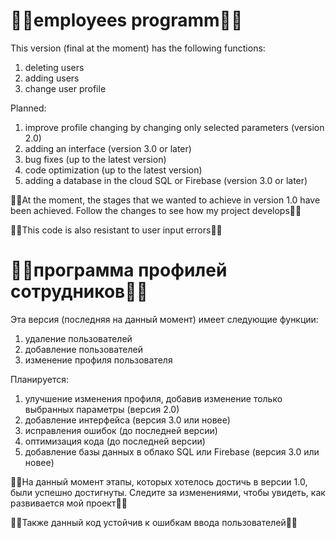 # 🤜🏻employees programm🤛🏻
This version (final at the moment) has the following functions:
1. deleting users
2. adding users
3. change user profile

Planned:
1. improve profile changing by changing only selected parameters (version 2.0)
2. adding an interface (version 3.0 or later)
3. bug fixes (up to the latest version)
4. code optimization (up to the latest version)
5. adding a database in the cloud SQL or Firebase (version 3.0 or later)

👨‍💻At the moment, the stages that we wanted to achieve in version 1.0 have been achieved. Follow the changes to see how my project develops👨‍💻

👨‍💻This code is also resistant to user input errors👨‍💻

#
# 🤜🏻программа профилей сотрудников🤛🏻

Эта версия (последняя на данный момент) имеет следующие функции:
1. удаление пользователей
2. добавление пользователей
3. изменение профиля пользователя

Планируется:
1. улучшение изменения профиля, добавив изменение только выбранных параметры (версия 2.0)
2. добавление интерфейса (версия 3.0 или новее)
3. исправления ошибок (до последней версии)
4. оптимизация кода (до последней версии)
5. добавление базы данных в облако SQL или Firebase (версия 3.0 или новее)

👨‍💻На данный момент этапы, которых хотелось достичь в версии 1.0, были успешно достигнуты. Следите за изменениями, чтобы увидеть, как развивается мой проект👨‍💻

👨‍💻Также данный код устойчив к ошибкам ввода пользователей👨‍💻

